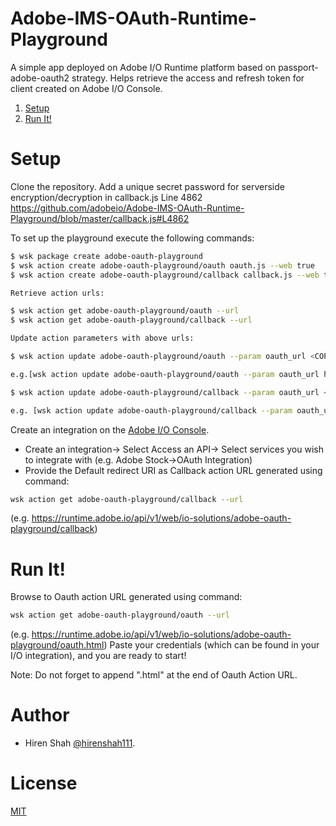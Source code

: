 # Adobe-IMS-OAuth-Runtime-Playground
A simple app deployed on Adobe I/O Runtime platform based on passport-adobe-oauth2 strategy. Helps retrieve the access and refresh token for client created on Adobe I/O Console.


1. [Setup](#Setup)
1. [Run It!](#Run)

# <a name="Setup">Setup</a>

Clone the repository.
Add a unique secret password for serverside encryption/decryption in callback.js Line 4862
https://github.com/adobeio/Adobe-IMS-OAuth-Runtime-Playground/blob/master/callback.js#L4862

To set up the playground execute the following commands:

  ```sh
  $ wsk package create adobe-oauth-playground
  $ wsk action create adobe-oauth-playground/oauth oauth.js --web true
  $ wsk action create adobe-oauth-playground/callback callback.js --web true

Retrieve action urls:

  $ wsk action get adobe-oauth-playground/oauth --url
  $ wsk action get adobe-oauth-playground/callback --url
  
Update action parameters with above urls:

  $ wsk action update adobe-oauth-playground/oauth --param oauth_url <COPY_OAUTH_ACTION_URL> --param callback_url <COPY_CALLBACK_ACTION_URL>

e.g.[wsk action update adobe-oauth-playground/oauth --param oauth_url https://runtime.adobe.io/api/v1/web/io-solutions/adobe-oauth-playground/oauth --param callback_url https://runtime.adobe.io/api/v1/web/io-solutions/adobe-oauth-playground/callback]

  $ wsk action update adobe-oauth-playground/callback --param oauth_url <COPY_OAUTH_ACTION_URL> --param callback_url <COPY_CALLBACK_ACTION_URL>

e.g. [wsk action update adobe-oauth-playground/callback --param oauth_url https://runtime.adobe.io/api/v1/web/io-solutions/adobe-oauth-playground/oauth --param callback_url https://runtime.adobe.io/api/v1/web/io-solutions/adobe-oauth-playground/callback]

  ```

Create an integration on the [Adobe I/O Console](https://console.adobe.io/integrations).

- Create an integration-> Select Access an API-> Select services you wish to integrate with (e.g. Adobe Stock->OAuth Integration)
- Provide the Default redirect URI as Callback action URL generated using command: 
```sh
wsk action get adobe-oauth-playground/callback --url 
```
(e.g. https://runtime.adobe.io/api/v1/web/io-solutions/adobe-oauth-playground/callback)

# <a name="Run">Run It!</a>


Browse to Oauth action URL generated using command: 
```sh
wsk action get adobe-oauth-playground/oauth --url 
```
(e.g. https://runtime.adobe.io/api/v1/web/io-solutions/adobe-oauth-playground/oauth.html)
Paste your credentials (which can be found in your I/O integration), and you are ready to start!

Note: Do not forget to append ".html" at the end of Oauth Action URL.

# Author
- Hiren Shah [@hirenshah111](https://github.com/hirenshah111).

# License
[MIT](LICENSE)
